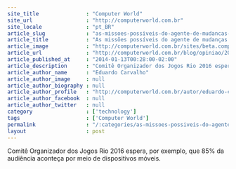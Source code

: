 ```yaml
---
site_title               : "Computer World"
site_url                 : "http://computerworld.com.br"
site_locale              : "pt_BR"
article_slug             : "as-missoes-possiveis-do-agente-de-mudancas-dentro-das-corporacoes"
article_title            : "As missões possíveis do agente de mudanças dentro das corporações"
article_image            : "http://computerworld.com.br/sites/beta.computerworld.com.br/files/news_articles/mascotes_rio_2016_olimpiadas_jogos.jpg"
article_url              : "http://computerworld.com.br/blog/opiniao/2014/01/13/as-missoes-possiveis-do-agente-de-mudancas-dentro-das-corporacoes"
article_published_at     : "2014-01-13T00:28:00-02:00"
article_description      : "Comitê Organizador dos Jogos Rio 2016 espera, por exemplo, que 85% da audiência aconteça por meio de dispositivos móveis."
article_author_name      : "Eduardo Carvalho"
article_author_image     : null
article_author_biography : null
article_author_profile   : "http://computerworld.com.br/autor/eduardo-carvalho-0"
article_author_facebook  : null
article_author_twitter   : null
category                 : ['technology']
tags                     : ['Computer World']
permalink                : "/:categories/as-missoes-possiveis-do-agente-de-mudancas-dentro-das-corporacoes/"
layout                   : post
---
```


Comitê Organizador dos Jogos Rio 2016 espera, por exemplo, que 85% da audiência aconteça por meio de dispositivos móveis.
